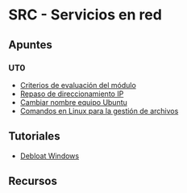 # SRC - Servicios en red
## Apuntes
### UT0
* [Criterios de evaluación del módulo]()
* [Repaso de direccionamiento IP](apuntes/ut0/direccionamiento_ip.md)
* [Cambiar nombre equipo Ubuntu](apuntes/ut0/cambiar_nombre_equipo_ubuntu.md)
* [Comandos en Linux para la gestión de archivos](apuntes/ut0/comandos_linux.md)
## Tutoriales
* [Debloat Windows](tutoriales/debloat.md)

## Recursos
